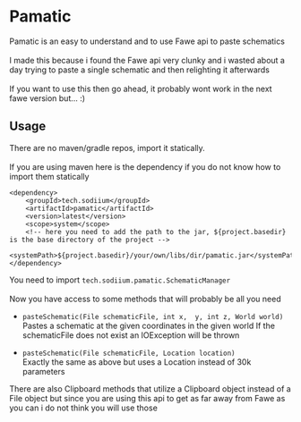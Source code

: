 <h1>Pamatic</h1>
Pamatic is an easy to understand and to use Fawe api to paste schematics<br /><br />
I made this because i found the Fawe api very clunky and i wasted about a day trying to paste a single schematic and then relighting it afterwards<br /><br />
If you want to use this then go ahead, it probably wont work in the next fawe version but... :)


<h2>Usage</h2>
There are no maven/gradle repos, import it statically.<br /><br />
If you are using maven here is the dependency if you do not know how to import them statically

```
<dependency>
    <groupId>tech.sodiium</groupId>
    <artifactId>pamatic</artifactId>
    <version>latest</version>
    <scope>system</scope>
    <!-- here you need to add the path to the jar, ${project.basedir} is the base directory of the project -->
    <systemPath>${project.basedir}/your/own/libs/dir/pamatic.jar</systemPath> 
</dependency>
```

You need to import `tech.sodiium.pamatic.SchematicManager`<br /><br />
Now you have access to some methods that will probably be all you need

- `pasteSchematic(File schematicFile, int x,  y, int z, World world)`<br />
Pastes a schematic at the given coordinates in the given world
If the schematicFile does not exist an IOException will be thrown


- `pasteSchematic(File schematicFile, Location location)` <br />
Exactly the same as above but uses a Location instead of 30k parameters

There are also Clipboard methods that utilize a Clipboard object instead of a File object but since you are using this api to get as far away from Fawe as you can i do not think you will use those

